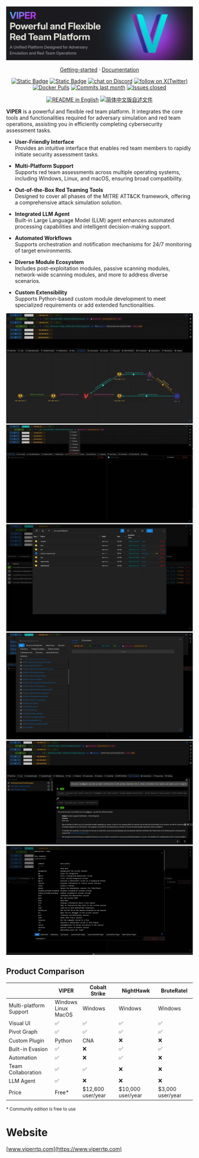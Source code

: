![cover-v5-optimized](./docs/public/viper-og.png)

<p align="center">
  <a href="https://www.viperrtp.com/guide/getting_start">Getting-started</a> ·
  <a href="https://www.viperrtp.com/guide/welcome_to_viper">Documentation</a>
</p>

<p align="center">
    <a href="https://www.viperrtp.com/" target="_blank">
        <img alt="Static Badge" src="https://img.shields.io/badge/Product-F04438"></a>
    <a href="https://www.viperrtp.com/pricing" target="_blank">
        <img alt="Static Badge" src="https://img.shields.io/badge/free-pricing?logo=free&color=%20%23155EEF&label=pricing&labelColor=%20%23528bff"></a>
    <a href="https://discord.gg/nrBzMm2t" target="_blank">
        <img src="https://img.shields.io/badge/Community-blue?logo=discord&labelColor=%20%235462eb&logoColor=%20%23f5f5f5&color=%20%235462eb"
            alt="chat on Discord"></a>
    <a href="https://twitter.com/intent/follow?screen_name=viperrtp" target="_blank">
        <img src="https://img.shields.io/twitter/follow/viperrtp?logo=X&color=%20%23f5f5f5"
            alt="follow on X(Twitter)"></a>
    <a href="https://hub.docker.com/u/viperplatform" target="_blank">
        <img alt="Docker Pulls" src="https://img.shields.io/docker/pulls/viperplatform/viper?labelColor=%20%23FDB062&color=%20%23f79009"></a>
    <a href="https://github.com/funnywolf/viper/graphs/commit-activity" target="_blank">
        <img alt="Commits last month" src="https://img.shields.io/github/commit-activity/m/funnywolf/viper?labelColor=%20%2332b583&color=%20%2312b76a"></a>
    <a href="https://github.com/funnywolf/viper/" target="_blank">
        <img alt="Issues closed" src="https://img.shields.io/github/issues-search?query=repo%3Afunnywolf%2Fviper%20is%3Aclosed&label=issues%20closed&labelColor=%20%237d89b0&color=%20%235d6b98"></a>
</p>

<p align="center">
  <a href="./README.md"><img alt="README in English" src="https://img.shields.io/badge/English-d9d9d9"></a>
  <a href="./README_ZH.md"><img alt="简体中文版自述文件" src="https://img.shields.io/badge/简体中文-d9d9d9"></a>
</p>

**VIPER** is a powerful and flexible red team platform. It integrates the core tools and functionalities required for adversary simulation and red team operations, assisting you in
efficiently completing cybersecurity assessment tasks.

- **User-Friendly Interface**  
  Provides an intuitive interface that enables red team members to rapidly initiate security assessment tasks.

- **Multi-Platform Support**  
  Supports red team assessments across multiple operating systems, including Windows, Linux, and macOS, ensuring broad compatibility.

- **Out-of-the-Box Red Teaming Tools**  
  Designed to cover all phases of the MITRE ATT&CK framework, offering a comprehensive attack simulation solution.

- **Integrated LLM Agent**  
  Built-in Large Language Model (LLM) agent enhances automated processing capabilities and intelligent decision-making support.

- **Automated Workflows**  
  Supports orchestration and notification mechanisms for 24/7 monitoring of target environments.

- **Diverse Module Ecosystem**  
  Includes post-exploitation modules, passive scanning modules, network-wide scanning modules, and more to address diverse scenarios.

- **Custom Extensibility**  
  Supports Python-based custom module development to meet specialized requirements or add extended functionalities.


![img.webp](./docs/en/guide/webp/img.webp)
![img_1.webp](./docs/en/guide/webp/img_1.webp)
![img_2.webp](./docs/en/guide/webp/img_2.webp)
![img_3.webp](./docs/en/guide/webp/img_3.webp)
![img_4.webp](./docs/en/guide/webp/img_4.webp)
![img_5.webp](./docs/en/guide/webp/img_5.webp)

## Product Comparison

|                        | VIPER                       | Cobalt Strike     | NightHawk         | BruteRatel       |
|------------------------|-----------------------------|-------------------|-------------------|------------------|
| Multi-platform Support | Windows<br/>Linux<br/>MacOS | Windows           | Windows           | Windows          |
| Visual UI              | ✅                           | ✅                 | ✅                 | ✅                |
| Pivot Graph            | ✅                           | ✅                 | ✅                 | ✅                |
| Custom Plugin          | Python                      | CNA               | ❌                 | ❌                |
| Built-in Evasion       | ✅                           | ❌                 | ✅                 | ✅                |
| Automation             | ✅                           | ❌                 | ✅                 | ❌                |
| Team Collaboration     | ✅                           | ✅                 | ❌                 | ❌                |
| LLM Agent              | ✅                           | ❌                 | ❌                 | ❌                |
| Price                  | Free*                       | $12,600 user/year | $10,000 user/year | $3,000 user/year |

<small>\* Community edition is free to use</small>

# Website

[www.viperrtp.com](https://www.viperrtp.com)


